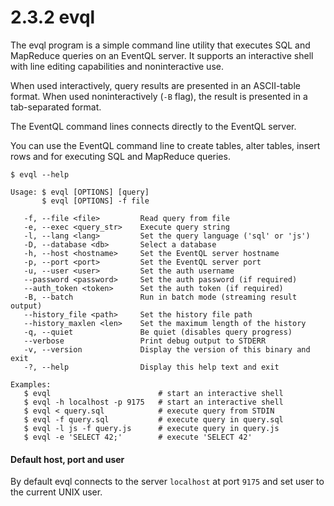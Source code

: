 2.3.2 evql
==========

The evql program is a simple command line utility that executes SQL and MapReduce
queries on an EventQL server. It supports an interactive shell with line editing
capabilities and noninteractive use.

When used interactively, query results are presented in an ASCII-table format.
When used noninteractively (`-B` flag), the result is presented in a tab-separated
format.

The EventQL command lines connects directly to the EventQL server.

You can use the EventQL command line to create tables, alter tables, insert rows
and for executing SQL and MapReduce queries.

    $ evql --help

    Usage: $ evql [OPTIONS] [query]
           $ evql [OPTIONS] -f file

       -f, --file <file>         Read query from file
       -e, --exec <query_str>    Execute query string
       -l, --lang <lang>         Set the query language ('sql' or 'js')
       -D, --database <db>       Select a database
       -h, --host <hostname>     Set the EventQL server hostname
       -p, --port <port>         Set the EventQL server port
       -u, --user <user>         Set the auth username
       --password <password>     Set the auth password (if required)
       --auth_token <token>      Set the auth token (if required)
       -B, --batch               Run in batch mode (streaming result output)
       --history_file <path>     Set the history file path
       --history_maxlen <len>    Set the maximum length of the history
       -q, --quiet               Be quiet (disables query progress)
       --verbose                 Print debug output to STDERR
       -v, --version             Display the version of this binary and exit
       -?, --help                Display this help text and exit

    Examples:
       $ evql                        # start an interactive shell
       $ evql -h localhost -p 9175   # start an interactive shell
       $ evql < query.sql            # execute query from STDIN
       $ evql -f query.sql           # execute query in query.sql
       $ evql -l js -f query.js      # execute query in query.js
       $ evql -e 'SELECT 42;'        # execute 'SELECT 42'


#### Default host, port and user

By default evql connects to the server `localhost` at port `9175` and set user to
the current UNIX user.
